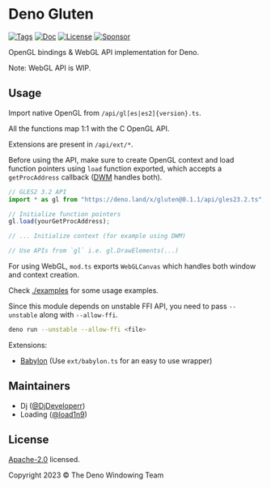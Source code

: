 # Deno Gluten

[![Tags](https://img.shields.io/github/release/deno-windowing/gluten)](https://github.com/deno-windowing/gluten/releases)
[![Doc](https://doc.deno.land/badge.svg)](https://doc.deno.land/https/deno.land/x/gluten/mod.ts)
[![License](https://img.shields.io/github/license/deno-windowing/gluten)](https://github.com/deno-windowing/gluten/blob/master/LICENSE)
[![Sponsor](https://img.shields.io/static/v1?label=Sponsor&message=%E2%9D%A4&logo=GitHub&color=%23fe8e86)](https://github.com/sponsors/DjDeveloperr)

OpenGL bindings & WebGL API implementation for Deno.

Note: WebGL API is WIP.

## Usage

Import native OpenGL from `/api/gl[es|es2]{version}.ts`.

All the functions map 1:1 with the C OpenGL API.

Extensions are present in `/api/ext/*`.

Before using the API, make sure to create OpenGL context and load function
pointers using `load` function exported, which accepts a `getProcAddress`
callback ([DWM](https://github.com/deno-windowing/dwm) handles both).

```ts
// GLES2 3.2 API
import * as gl from "https://deno.land/x/gluten@0.1.1/api/gles23.2.ts";

// Initialize function pointers
gl.load(yourGetProcAddress);

// ... Initialize context (for example using DWM)

// Use APIs from `gl` i.e. gl.DrawElements(...)
```

For using WebGL, `mod.ts` exports `WebGLCanvas` which handles both window and
context creation.

Check [./examples](./examples/) for some usage examples.

Since this module depends on unstable FFI API, you need to pass `--unstable`
along with `--allow-ffi`.

```sh
deno run --unstable --allow-ffi <file>
```

Extensions:

- [Babylon](https://www.babylonjs.com/) (Use
  `ext/babylon.ts` for an easy to use wrapper)

## Maintainers

- Dj ([@DjDeveloperr](https://github.com/DjDeveloperr))
- Loading ([@load1n9](https://github.com/load1n9))

## License

[Apache-2.0](./LICENSE) licensed.

Copyright 2023 © The Deno Windowing Team
